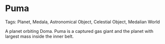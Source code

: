 # Puma

Tags: Planet, Medala, Astronomical Object, Celestial Object, Medalian World

A planet orbiting Doma. Puma is a captured gas giant and the planet with largest mass inside the inner belt.